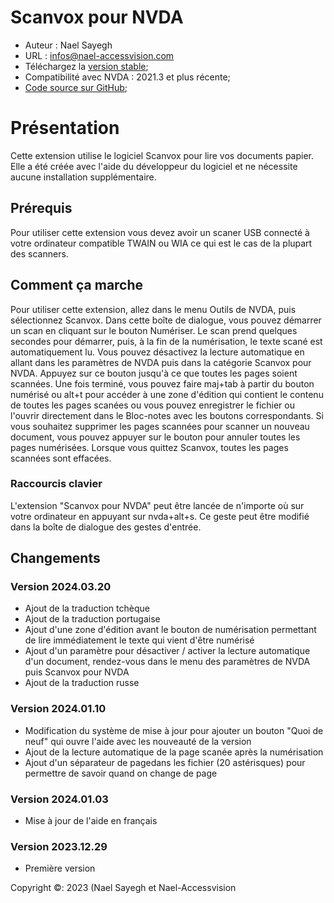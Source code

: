 # Scanvox pour NVDA

* Auteur : Nael Sayegh
* URL : [infos@nael-accessvision.com](mailto:infos@nael-accessvision.com)
* Téléchargez la [version stable][1];
* Compatibilité avec NVDA : 2021.3 et plus récente;
* [Code source sur GitHub][2];

# Présentation

Cette extension utilise le logiciel Scanvox pour lire vos documents papier. Elle a été créée avec l'aide du développeur du logiciel et ne nécessite aucune installation supplémentaire.

## Prérequis

Pour utiliser cette extension vous devez avoir un scaner USB connecté à votre ordinateur compatible TWAIN ou WIA ce qui est le cas de la plupart des scanners.

## Comment ça marche

Pour utiliser cette extension, allez dans le menu Outils de NVDA, puis sélectionnez Scanvox. Dans cette boîte de dialogue, vous pouvez démarrer un scan en cliquant sur le bouton Numériser. Le scan prend quelques secondes pour démarrer, puis, à la fin de la numérisation, le texte scané est automatiquement lu. Vous pouvez désactivez la lecture automatique en allant dans les paramètres de NVDA puis dans la catégorie Scanvox pour NVDA. Appuyez sur ce bouton jusqu'à ce que toutes les pages soient scannées. Une fois terminé, vous pouvez faire maj+tab à partir du bouton numérisé ou alt+t pour accéder à une zone d'édition qui contient le contenu de toutes les pages scanées ou vous pouvez enregistrer le fichier ou l'ouvrir directement dans le Bloc-notes avec les boutons correspondants.
Si vous souhaitez supprimer les pages scannées pour scanner un nouveau document, vous pouvez appuyer sur le bouton pour annuler toutes les pages numérisées.
Lorsque vous quittez Scanvox, toutes les pages scannées sont effacées.

### Raccourcis clavier

L'extension "Scanvox pour NVDA" peut être lancée de n'importe où sur votre ordinateur en appuyant sur nvda+alt+s. Ce geste peut être modifié dans la boîte de dialogue des gestes d'entrée.

## Changements

### Version 2024.03.20

  * Ajout de la traduction tchèque
  * Ajout de la traduction portugaise
  * Ajout d'une zone d'édition avant le bouton de numérisation permettant de lire immédiatement le texte qui vient d'être numérisé
  * Ajout d'un paramètre pour désactiver / activer la lecture automatique d'un document, rendez-vous dans le menu des paramètres de NVDA puis Scanvox pour NVDA
  * Ajout de la traduction russe

### Version 2024.01.10

  * Modification du système de mise à jour pour ajouter un bouton "Quoi de neuf" qui ouvre l'aide avec les nouveauté de la version
  * Ajout de la lecture automatique de la page scanée après la numérisation
  * Ajout d'un séparateur de pagedans les fichier (20 astérisques) pour permettre de savoir quand on change de page

### Version 2024.01.03

  * Mise à jour de l'aide en français

### Version 2023.12.29
  * Première version

Copyright ©: 2023 (Nael Sayegh et Nael-Accessvision

<!-- links section -->

[1]: https://github.com/Nael-Sayegh/scanvox-for-nvda/releases/download/2024.01.10/scanvox-2024.01.10.nvda-addon

[2]: https://github.com/Nael-Sayegh/scanvox-for-nvda
